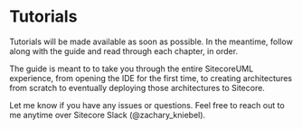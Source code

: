 # Tutorials

Tutorials will be made available as soon as possible. In the meantime, follow along with the guide and read through each chapter, in order. 

The guide is meant to to take you through the entire SitecoreUML experience, from opening the IDE for the first time, to creating architectures from scratch to eventually deploying those architectures to Sitecore.

Let me know if you have any issues or questions. Feel free to reach out to me anytime over Sitecore Slack \(@zachary\_kniebel\).



